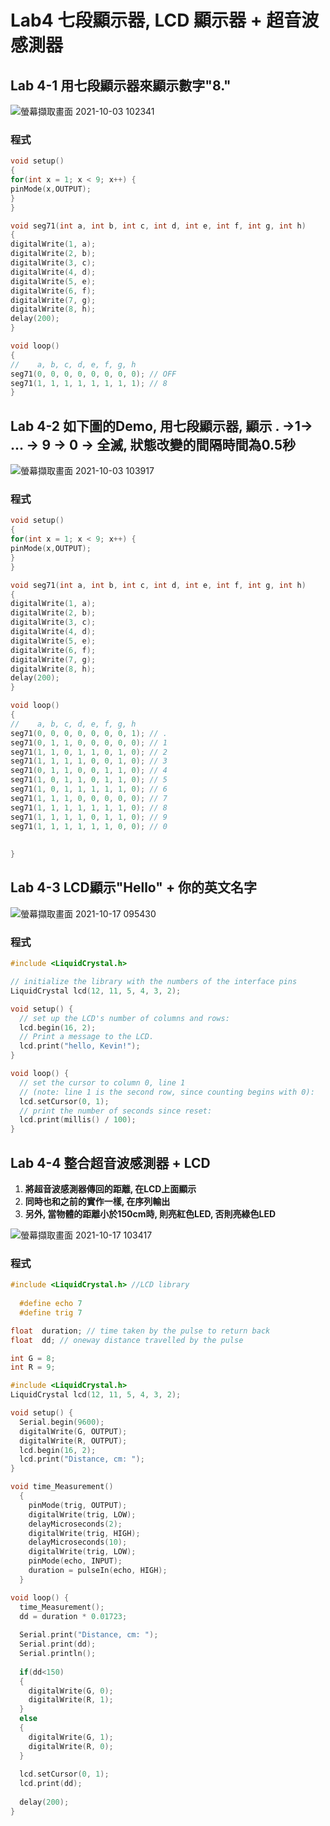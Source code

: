 # Lab4 七段顯示器, LCD 顯示器 + 超音波感測器

## Lab 4-1 用七段顯示器來顯示數字"8."

![螢幕擷取畫面 2021-10-03 102341](https://user-images.githubusercontent.com/89327102/135737256-6ede2b6c-d94f-4103-8043-75bfecfa2595.jpg)

### 程式

````c
void setup()
{
for(int x = 1; x < 9; x++) {
pinMode(x,OUTPUT);
}
}

void seg71(int a, int b, int c, int d, int e, int f, int g, int h)
{
digitalWrite(1, a);
digitalWrite(2, b);
digitalWrite(3, c);
digitalWrite(4, d);
digitalWrite(5, e);
digitalWrite(6, f);
digitalWrite(7, g);
digitalWrite(8, h);
delay(200);
}

void loop()
{
//    a, b, c, d, e, f, g, h
seg71(0, 0, 0, 0, 0, 0, 0, 0); // OFF
seg71(1, 1, 1, 1, 1, 1, 1, 1); // 8
}

````
##  Lab 4-2 如下圖的Demo, 用七段顯示器, 顯示 . →1→ ... → 9 → 0 → 全滅, 狀態改變的間隔時間為0.5秒

![螢幕擷取畫面 2021-10-03 103917](https://user-images.githubusercontent.com/89327102/135737494-98935a12-e329-4968-b4b0-9cc86543ba87.jpg)

### 程式

````c
void setup()
{
for(int x = 1; x < 9; x++) {
pinMode(x,OUTPUT);
}
}

void seg71(int a, int b, int c, int d, int e, int f, int g, int h)
{
digitalWrite(1, a);
digitalWrite(2, b);
digitalWrite(3, c);
digitalWrite(4, d);
digitalWrite(5, e);
digitalWrite(6, f);
digitalWrite(7, g);
digitalWrite(8, h);
delay(200);
}

void loop()
{
//    a, b, c, d, e, f, g, h
seg71(0, 0, 0, 0, 0, 0, 0, 1); // .
seg71(0, 1, 1, 0, 0, 0, 0, 0); // 1
seg71(1, 1, 0, 1, 1, 0, 1, 0); // 2
seg71(1, 1, 1, 1, 0, 0, 1, 0); // 3
seg71(0, 1, 1, 0, 0, 1, 1, 0); // 4
seg71(1, 0, 1, 1, 0, 1, 1, 0); // 5
seg71(1, 0, 1, 1, 1, 1, 1, 0); // 6
seg71(1, 1, 1, 0, 0, 0, 0, 0); // 7
seg71(1, 1, 1, 1, 1, 1, 1, 0); // 8
seg71(1, 1, 1, 1, 0, 1, 1, 0); // 9
seg71(1, 1, 1, 1, 1, 1, 0, 0); // 0
 
  
}
````

## Lab 4-3 LCD顯示"Hello" + 你的英文名字

![螢幕擷取畫面 2021-10-17 095430](https://user-images.githubusercontent.com/89327102/137607323-ed86b1f9-0656-4533-9053-602d6348518e.jpg)

### 程式

````C
#include <LiquidCrystal.h>

// initialize the library with the numbers of the interface pins
LiquidCrystal lcd(12, 11, 5, 4, 3, 2);

void setup() {
  // set up the LCD's number of columns and rows:
  lcd.begin(16, 2);
  // Print a message to the LCD.
  lcd.print("hello, Kevin!");
}

void loop() {
  // set the cursor to column 0, line 1
  // (note: line 1 is the second row, since counting begins with 0):
  lcd.setCursor(0, 1);
  // print the number of seconds since reset:
  lcd.print(millis() / 100);
}
````

## Lab 4-4 整合超音波感測器 + LCD

1. **將超音波感測器傳回的距離, 在LCD上面顯示** 
2. **同時也和之前的實作一樣, 在序列輸出** 
3. **另外, 當物體的距離小於150cm時, 則亮紅色LED, 否則亮綠色LED**

![螢幕擷取畫面 2021-10-17 103417](https://user-images.githubusercontent.com/89327102/137608397-232ba439-0977-4559-ae82-85cde6ad2497.jpg)


### 程式
````c
#include <LiquidCrystal.h> //LCD library
  
  #define echo 7
  #define trig 7

float  duration; // time taken by the pulse to return back
float  dd; // oneway distance travelled by the pulse

int G = 8;
int R = 9;

#include <LiquidCrystal.h>
LiquidCrystal lcd(12, 11, 5, 4, 3, 2);

void setup() {
  Serial.begin(9600);
  digitalWrite(G, OUTPUT);
  digitalWrite(R, OUTPUT);
  lcd.begin(16, 2);
  lcd.print("Distance, cm: ");
}

void time_Measurement()
  { 
    pinMode(trig, OUTPUT);
    digitalWrite(trig, LOW);
    delayMicroseconds(2);  
    digitalWrite(trig, HIGH);
    delayMicroseconds(10);
    digitalWrite(trig, LOW);
    pinMode(echo, INPUT);  
    duration = pulseIn(echo, HIGH);
  }

void loop() {
  time_Measurement();
  dd = duration * 0.01723;
  
  Serial.print("Distance, cm: ");
  Serial.print(dd);
  Serial.println();
  
  if(dd<150)
  {
    digitalWrite(G, 0);
    digitalWrite(R, 1);
  }
  else
  {
    digitalWrite(G, 1);
    digitalWrite(R, 0);    
  }
  
  lcd.setCursor(0, 1);
  lcd.print(dd);
  
  delay(200); 
}
